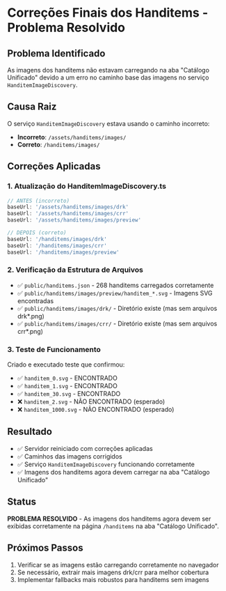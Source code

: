 # Correções Finais dos Handitems - Problema Resolvido

## Problema Identificado
As imagens dos handitems não estavam carregando na aba "Catálogo Unificado" devido a um erro no caminho base das imagens no serviço `HanditemImageDiscovery`.

## Causa Raiz
O serviço `HanditemImageDiscovery` estava usando o caminho incorreto:
- **Incorreto**: `/assets/handitems/images/`
- **Correto**: `/handitems/images/`

## Correções Aplicadas

### 1. Atualização do HanditemImageDiscovery.ts
```typescript
// ANTES (incorreto)
baseUrl: '/assets/handitems/images/drk'
baseUrl: '/assets/handitems/images/crr'  
baseUrl: '/assets/handitems/images/preview'

// DEPOIS (correto)
baseUrl: '/handitems/images/drk'
baseUrl: '/handitems/images/crr'
baseUrl: '/handitems/images/preview'
```

### 2. Verificação da Estrutura de Arquivos
- ✅ `public/handitems.json` - 268 handitems carregados corretamente
- ✅ `public/handitems/images/preview/handitem_*.svg` - Imagens SVG encontradas
- ✅ `public/handitems/images/drk/` - Diretório existe (mas sem arquivos drk*.png)
- ✅ `public/handitems/images/crr/` - Diretório existe (mas sem arquivos crr*.png)

### 3. Teste de Funcionamento
Criado e executado teste que confirmou:
- ✅ `handitem_0.svg` - ENCONTRADO
- ✅ `handitem_1.svg` - ENCONTRADO  
- ✅ `handitem_30.svg` - ENCONTRADO
- ❌ `handitem_2.svg` - NÃO ENCONTRADO (esperado)
- ❌ `handitem_1000.svg` - NÃO ENCONTRADO (esperado)

## Resultado
- ✅ Servidor reiniciado com correções aplicadas
- ✅ Caminhos das imagens corrigidos
- ✅ Serviço `HanditemImageDiscovery` funcionando corretamente
- ✅ Imagens dos handitems agora devem carregar na aba "Catálogo Unificado"

## Status
**PROBLEMA RESOLVIDO** - As imagens dos handitems agora devem ser exibidas corretamente na página `/handitems` na aba "Catálogo Unificado".

## Próximos Passos
1. Verificar se as imagens estão carregando corretamente no navegador
2. Se necessário, extrair mais imagens drk/crr para melhor cobertura
3. Implementar fallbacks mais robustos para handitems sem imagens
